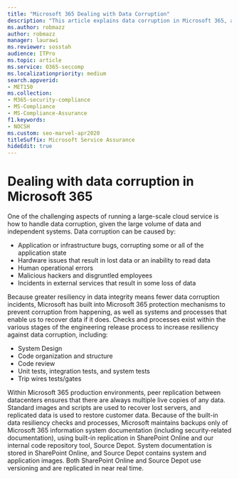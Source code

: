 ```yaml
---
title: "Microsoft 365 Dealing with Data Corruption"
description: "This article explains data corruption in Microsoft 365, and efforts taken by Microsoft to prevent and recover data."
ms.author: robmazz
author: robmazz
manager: laurawi
ms.reviewer: sosstah
audience: ITPro
ms.topic: article
ms.service: O365-seccomp
ms.localizationpriority: medium
search.appverid:
- MET150
ms.collection:
- M365-security-compliance
- MS-Compliance
- MS-Compliance-Assurance
f1.keywords:
- NOCSH
ms.custom: seo-marvel-apr2020
titleSuffix: Microsoft Service Assurance
hideEdit: true
---
```


# Dealing with data corruption in Microsoft 365

One of the challenging aspects of running a large-scale cloud service is how to handle data corruption, given the large volume of data and independent systems. Data corruption can be caused by:

- Application or infrastructure bugs, corrupting some or all of the application state
- Hardware issues that result in lost data or an inability to read data
- Human operational errors
- Malicious hackers and disgruntled employees
- Incidents in external services that result in some loss of data

Because greater resiliency in data integrity means fewer data corruption incidents, Microsoft has built into Microsoft 365 protection mechanisms to prevent corruption from happening, as well as systems and processes that enable us to recover data if it does. Checks and processes exist within the various stages of the engineering release process to increase resiliency against data corruption, including:

- System Design
- Code organization and structure
- Code review
- Unit tests, integration tests, and system tests
- Trip wires tests/gates

Within Microsoft 365 production environments, peer replication between datacenters ensures that there are always multiple live copies of any data. Standard images and scripts are used to recover lost servers, and replicated data is used to restore customer data. Because of the built-in data resiliency checks and processes, Microsoft maintains backups only of Microsoft 365 information system documentation (including security-related documentation), using built-in replication in SharePoint Online and our internal code repository tool, Source Depot. System documentation is stored in SharePoint Online, and Source Depot contains system and application images. Both SharePoint Online and Source Depot use versioning and are replicated in near real time.
